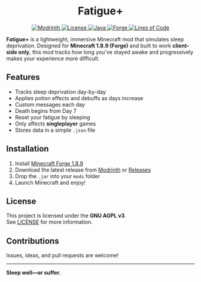 <h1 style="text-align: center;">Fatigue+</h1>

<div style="text-align: center; margin-bottom: 1em;">
  <a href="https://modrinth.com/mod/fatigueplus">
    <img src="https://img.shields.io/modrinth/dt/fatigueplus?label=Modrinth%20Downloads&style=flat-square" alt="Modrinth">
  </a>
  <a href="https://github.com/Arctyll/FatiguePLUS/blob/main/LICENSE">
    <img src="https://img.shields.io/github/license/Arctyll/FatiguePlus?style=flat-square" alt="License">
  </a>
  <a href="https://www.oracle.com/java/technologies/javase/javase8-archive-downloads.html">
    <img src="https://img.shields.io/badge/Java-8-blue?style=flat-square" alt="Java">
  </a>
  <a href="https://files.minecraftforge.net/">
    <img src="https://img.shields.io/badge/Minecraft-1.8.9-blueviolet?style=flat-square" alt="Forge">
  </a>
  <a href="https://github.com/Arctyll/FatiguePLUS">
    <img src="https://img.shields.io/tokei/lines/github/Arctyll/FatiguePLUS?style=flat-square&label=Lines%20of%20Code" alt="Lines of Code">
  </a>
</div>

<p><strong>Fatigue+</strong> is a lightweight, immersive Minecraft mod that simulates sleep deprivation. Designed for <strong>Minecraft 1.8.9 (Forge)</strong> and built to work <strong>client-side only</strong>, this mod tracks how long you’ve stayed awake and progressively makes your experience more difficult.</p>

<h2>Features</h2>
<ul>
  <li>Tracks sleep deprivation day-by-day</li>
  <li>Applies potion effects and debuffs as days increase</li>
  <li>Custom messages each day</li>
  <li>Death begins from Day 7</li>
  <li>Reset your fatigue by sleeping</li>
  <li>Only affects <strong>singleplayer</strong> games</li>
  <li>Stores data in a simple <code>.json</code> file</li>
</ul>

<h2>Installation</h2>
<ol>
  <li>Install <a href="https://files.minecraftforge.net/">Minecraft Forge 1.8.9</a></li>
  <li>Download the latest release from <a href="https://modrinth.com/mod/fatigueplus">Modrinth</a> or <a href="https://github.com/Arctyll/FatiguePLUS/releases">Releases</a></li>
  <li>Drop the <code>.jar</code> into your <code>mods</code> folder</li>
  <li>Launch Minecraft and enjoy!</li>
</ol>

<h2>License</h2>
<p>This project is licensed under the <strong>GNU AGPL v3</strong>.<br>
See <a href="https://github.com/Arctyll/FatiguePLUS/blob/main/LICENSE">LICENSE</a> for more information.</p>

<h2>Contributions</h2>
<p>Issues, ideas, and pull requests are welcome!</p>

<hr>

<p><strong>Sleep well—or suffer.</strong></p>

